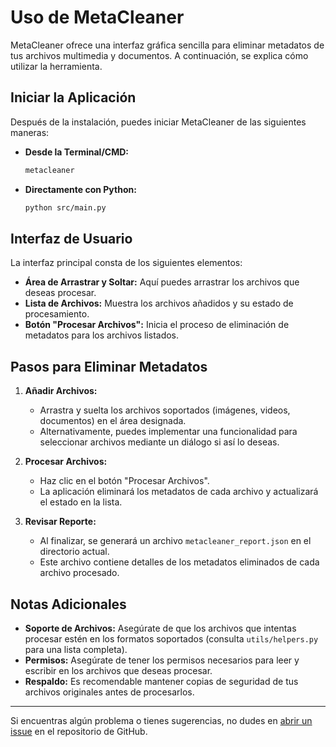 # Uso de MetaCleaner

MetaCleaner ofrece una interfaz gráfica sencilla para eliminar metadatos de tus archivos multimedia y documentos. A continuación, se explica cómo utilizar la herramienta.

## Iniciar la Aplicación

Después de la instalación, puedes iniciar MetaCleaner de las siguientes maneras:

- **Desde la Terminal/CMD:**

  ```bash
  metacleaner
  ```

- **Directamente con Python:**

  ```bash
  python src/main.py
  ```

## Interfaz de Usuario

La interfaz principal consta de los siguientes elementos:

- **Área de Arrastrar y Soltar:** Aquí puedes arrastrar los archivos que deseas procesar.
- **Lista de Archivos:** Muestra los archivos añadidos y su estado de procesamiento.
- **Botón "Procesar Archivos":** Inicia el proceso de eliminación de metadatos para los archivos listados.

## Pasos para Eliminar Metadatos

1. **Añadir Archivos:**
   - Arrastra y suelta los archivos soportados (imágenes, videos, documentos) en el área designada.
   - Alternativamente, puedes implementar una funcionalidad para seleccionar archivos mediante un diálogo si así lo deseas.

2. **Procesar Archivos:**
   - Haz clic en el botón "Procesar Archivos".
   - La aplicación eliminará los metadatos de cada archivo y actualizará el estado en la lista.

3. **Revisar Reporte:**
   - Al finalizar, se generará un archivo `metacleaner_report.json` en el directorio actual.
   - Este archivo contiene detalles de los metadatos eliminados de cada archivo procesado.

## Notas Adicionales

- **Soporte de Archivos:** Asegúrate de que los archivos que intentas procesar estén en los formatos soportados (consulta `utils/helpers.py` para una lista completa).
- **Permisos:** Asegúrate de tener los permisos necesarios para leer y escribir en los archivos que deseas procesar.
- **Respaldo:** Es recomendable mantener copias de seguridad de tus archivos originales antes de procesarlos.

---

Si encuentras algún problema o tienes sugerencias, no dudes en [abrir un issue](https://github.com/mier48/meta-cleaner/issues) en el repositorio de GitHub.

